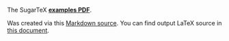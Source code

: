 The SugarTeX [**examples PDF**](examples.pdf?raw=true).

Was created via this [Markdown source](examples.md?raw=true). You can find output LaTeX source in [this document](examples.md.md).
